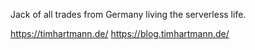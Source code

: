 Jack of all trades from Germany living the serverless life.

https://timhartmann.de/
https://blog.timhartmann.de/

<!---
globus243/globus243 is a ✨ special ✨ repository because its `README.md` (this file) appears on your GitHub profile.
You can click the Preview link to take a look at your changes.
--->

